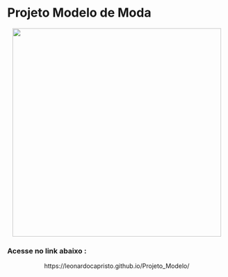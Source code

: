 # Projeto Modelo de Moda

<div align="center">
<img height="480" src="https://user-images.githubusercontent.com/107371070/211400329-636a2bac-9894-4bc1-8a79-d9903197f6fd.PNG"/>
</div>

### Acesse no link abaixo :

<p align="center">
https://leonardocapristo.github.io/Projeto_Modelo/
</p>
